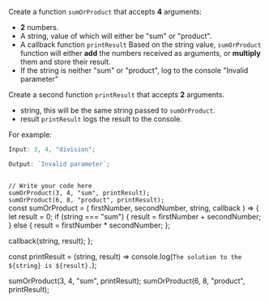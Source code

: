 Create a function `sumOrProduct` that accepts **4** arguments:

- **2** numbers.
- A string, value of which will
  either be "sum" or "product".
- A callback function `printResult`
  Based on the string value, `sumOrProduct` function will either **add** the numbers received as arguments, or **multiply** them and store
  their result.
- If the string is neither "sum" or "product",
  log to the console "Invalid parameter"

Create a second function `printResult` that accepts **2** arguments.

- string, this will be the same
  string passed to `sumOrProduct`.
- result
  `printResult` logs the result to the console.

For example:

```js
Input: 3, 4, "division";

Output: `Invalid parameter`;
```

<codeblock language="javascript" type="exercise" testMode="fixedInput">
<code>
// Write your code here
sumOrProduct(3, 4, "sum", printResult);
sumOrProduct(6, 8, "product", printResult);
</code>
<solution>
const sumOrProduct = (
  firstNumber,
  secondNumber,
  string,
  callback
) => {
  let result = 0;
  if (string === "sum") {
    result = firstNumber + secondNumber;
  } else {
    result = firstNumber * secondNumber;
  };

callback(string, result);
};

const printResult = (string, result) => console.log(`The solution to the ${string} is ${result}.`);

sumOrProduct(3, 4, "sum", printResult);
sumOrProduct(6, 8, "product", printResult);

</solution>
</codeblock>

